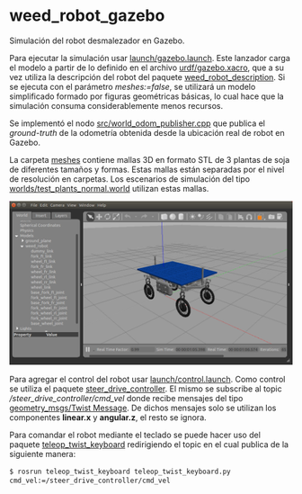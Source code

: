 # weed_robot_gazebo

Simulación del robot desmalezador en Gazebo.

Para ejecutar la simulación usar [launch/gazebo.launch](launch/gazebo.launch). Este lanzador carga el modelo a partir de lo definido en el archivo [urdf/gazebo.xacro](urdf/gazebo.xacro), que a su vez utiliza la descripción del robot del paquete [weed_robot_description](https://repositorio.cifasis-conicet.gov.ar/rodes/weed_robot_description). Si se ejecuta con el parámetro *meshes:=false*, se utilizará un modelo simplificado formado por figuras geométricas básicas, lo cual hace que la simulación consuma considerablemente menos recursos.

Se implementó el nodo [src/world_odom_publisher.cpp](src/world_odom_publisher.cpp) que publica el *ground-truth* de la odometría obtenida desde la ubicación real de robot en Gazebo.

La carpeta [meshes](meshes) contiene mallas 3D en formato STL de 3 plantas de soja de diferentes tamaños y formas. Estas mallas están separadas por el nivel de resolución en carpetas. Los escenarios de simulación del tipo [worlds/test_plants_normal.world](worlds/test_plants_normal.world) utilizan estas mallas.

![Screenshot](img/gazebo.png)

Para agregar el control del robot usar [launch/control.launch](launch/control.launch). Como control se utiliza el paquete [steer_drive_controller](http://wiki.ros.org/steer_drive_controller). El mismo se subscribe al topic */steer_drive_controller/cmd_vel* donde recibe mensajes del tipo [geometry_msgs/Twist Message](http://docs.ros.org/melodic/api/geometry_msgs/html/msg/Twist.html). De dichos mensajes solo se utilizan los componentes **linear.x** y **angular.z**, el resto se ignora.

Para comandar el robot mediante el teclado se puede hacer uso del paquete [teleop_twist_keyboard](http://wiki.ros.org/teleop_twist_keyboard) redirigiendo el topic en el cual publica de la siguiente manera:

```
$ rosrun teleop_twist_keyboard teleop_twist_keyboard.py cmd_vel:=/steer_drive_controller/cmd_vel
```